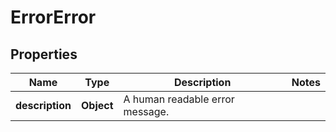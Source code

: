 

# ErrorError


## Properties

| Name | Type | Description | Notes |
|------------ | ------------- | ------------- | -------------|
|**description** | **Object** | A human readable error message. |  |



